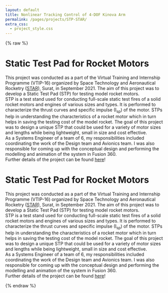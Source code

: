 ```yaml
---
layout: default
title: Nonlinear Tracking Control of 4-DOF Kinova Arm
permalink: /pages/projects/STP-STAR/
extra_css:
  - project_style.css
---
```

{% raw %}
<!-- paste the body from STP-STAR.html here -->
<div class="content_desktop">
    <div class="projects">
        <h1>Static Test Pad for Rocket Motors</h1>
        <p>
            This project was conducted as a part of the Virtual Training and Internship Programme (VTIP-16) organized by Space Technology and Aeronautical 
            Rocketry (<a href="https://starlabsurat.com/">STAR</a>), Surat, in September 2021. The aim of this project was to develop a Static Test Pad (STP) for testing model 
            rocket motors.<br>
            STP is a test stand used for conducting full-scale static test fires of a solid rocket motors and engines of various sizes and types. It is performed to characterize 
            the thrust curves and specific impulse (I<sub>sp</sub>) of the motor. STPs help in understanding the characteristics of a rocket motor which in turn helps in saving the testing
            cost of the model rocket. The goal of this project was to design a unique STP that could be used for a variety of motor sizes and lengths while being lightweight, 
            small in size and cost effective.<br>
            As a Systems Engineer of a team of 6, my responsibilities included coordinating the work of the Design team and Avionics team. I was also responsible for coming up with the 
            conceptual design and performing the modelling and animation of the system in Fusion 360.<br>
            Further details of the project can be found <a href="https://www.researchgate.net/publication/357554998_Internship_Report_on_STATIC_TEST_PAD_FOR_ROCKET_MOTOR_At_STAR_-_Space_Technology_and_Aeronautical_Rocketry">here</a>!
        </p>
    </div>
    <!-- <div class="project-photo">
        <img src="assets/NPR-STAR.png">
    </div> -->
</div>
<!-- Page content for mobile-->
<div class="content_mobile">
    <div class="projects_mobile">
        <h1>Static Test Pad for Rocket Motors</h1>
        <p>
            This project was conducted as a part of the Virtual Training and Internship Programme (VTIP-16) organized by Space Technology and Aeronautical 
            Rocketry (<a href="https://starlabsurat.com/">STAR</a>), Surat, in September 2021. The aim of this project was to develop a Static Test Pad (STP) for testing model 
            rocket motors.<br>
            STP is a test stand used for conducting full-scale static test fires of a solid rocket motors and engines of various sizes and types. It is performed to characterize 
            the thrust curves and specific impulse (I<sub>sp</sub>) of the motor. STPs help in understanding the characteristics of a rocket motor which in turn helps in saving the testing
            cost of the model rocket. The goal of this project was to design a unique STP that could be used for a variety of motor sizes and lengths while being lightweight, 
            small in size and cost effective.<br>
            As a Systems Engineer of a team of 6, my responsibilities included coordinating the work of the Design team and Avionics team. I was also responsible for coming up with the 
            conceptual design and performing the modelling and animation of the system in Fusion 360.<br>
            Further details of the project can be found <a href="https://www.researchgate.net/publication/357554998_Internship_Report_on_STATIC_TEST_PAD_FOR_ROCKET_MOTOR_At_STAR_-_Space_Technology_and_Aeronautical_Rocketry">here</a>!
        </p>
    </div>
    <!-- <div class="project-photo">
        <img src="assets/NPR-STAR.png">
    </div> -->
</div>
{% endraw %}